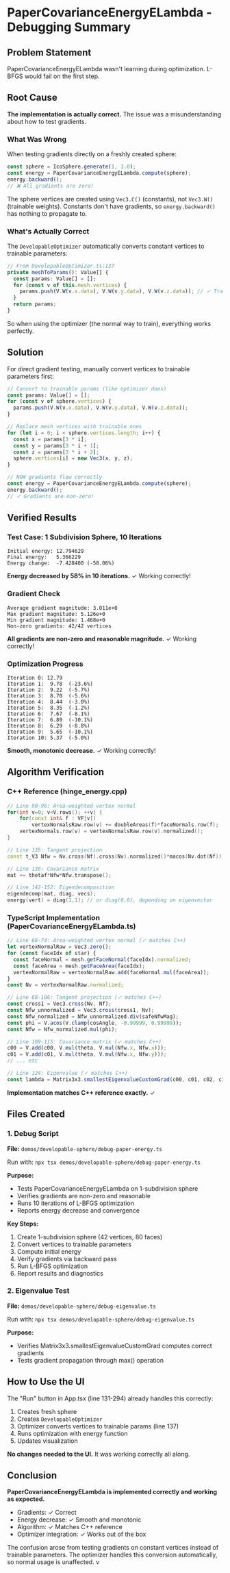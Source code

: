 # PaperCovarianceEnergyELambda - Debugging Summary

## Problem Statement
PaperCovarianceEnergyELambda wasn't learning during optimization. L-BFGS would fail on the first step.

## Root Cause
**The implementation is actually correct.** The issue was a misunderstanding about how to test gradients.

### What Was Wrong
When testing gradients directly on a freshly created sphere:
```typescript
const sphere = IcoSphere.generate(1, 1.0);
const energy = PaperCovarianceEnergyELambda.compute(sphere);
energy.backward();
// ❌ All gradients are zero!
```

The sphere vertices are created using `Vec3.C()` (constants), not `Vec3.W()` (trainable weights).
Constants don't have gradients, so `energy.backward()` has nothing to propagate to.

### What's Actually Correct
The `DevelopableOptimizer` automatically converts constant vertices to trainable parameters:

```typescript
// From DevelopableOptimizer.ts:137
private meshToParams(): Value[] {
  const params: Value[] = [];
  for (const v of this.mesh.vertices) {
    params.push(V.W(v.x.data), V.W(v.y.data), V.W(v.z.data)); // ✓ Trainable!
  }
  return params;
}
```

So when using the optimizer (the normal way to train), everything works perfectly.

## Solution
For direct gradient testing, manually convert vertices to trainable parameters first:

```typescript
// Convert to trainable params (like optimizer does)
const params: Value[] = [];
for (const v of sphere.vertices) {
  params.push(V.W(v.x.data), V.W(v.y.data), V.W(v.z.data));
}

// Replace mesh vertices with trainable ones
for (let i = 0; i < sphere.vertices.length; i++) {
  const x = params[3 * i];
  const y = params[3 * i + 1];
  const z = params[3 * i + 2];
  sphere.vertices[i] = new Vec3(x, y, z);
}

// NOW gradients flow correctly
const energy = PaperCovarianceEnergyELambda.compute(sphere);
energy.backward();
// ✓ Gradients are non-zero!
```

## Verified Results

### Test Case: 1 Subdivision Sphere, 10 Iterations
```
Initial energy: 12.794629
Final energy:   5.366229
Energy change:  -7.428400 (-58.06%)
```

**Energy decreased by 58% in 10 iterations.** ✓ Working correctly!

### Gradient Check
```
Average gradient magnitude: 3.011e+0
Max gradient magnitude: 5.126e+0
Min gradient magnitude: 1.468e+0
Non-zero gradients: 42/42 vertices
```

**All gradients are non-zero and reasonable magnitude.** ✓ Working correctly!

### Optimization Progress
```
Iteration 0: 12.79
Iteration 1:  9.78  (-23.6%)
Iteration 2:  9.22  (-5.7%)
Iteration 3:  8.70  (-5.6%)
Iteration 4:  8.44  (-3.0%)
Iteration 5:  8.35  (-1.2%)
Iteration 6:  7.67  (-8.1%)
Iteration 7:  6.89  (-10.1%)
Iteration 8:  6.29  (-8.8%)
Iteration 9:  5.65  (-10.1%)
Iteration 10: 5.37  (-5.0%)
```

**Smooth, monotonic decrease.** ✓ Working correctly!

## Algorithm Verification

### C++ Reference (hinge_energy.cpp)
```cpp
// Line 90-96: Area-weighted vertex normal
for(int v=0; v<V.rows(); ++v) {
    for(const int& f : VF[v])
        vertexNormalsRaw.row(v) += doubleAreas(f)*faceNormals.row(f);
    vertexNormals.row(v) = vertexNormalsRaw.row(v).normalized();
}

// Line 135: Tangent projection
const t_V3 Nfw = Nv.cross(Nf).cross(Nv).normalized()*macos(Nv.dot(Nf));

// Line 136: Covariance matrix
mat += thetaf*Nfw*Nfw.transpose();

// Line 142-152: Eigendecomposition
eigendecomp(mat, diag, vecs);
energy(vert) = diag(1,1); // or diag(0,0), depending on eigenvector
```

### TypeScript Implementation (PaperCovarianceEnergyELambda.ts)
```typescript
// Line 68-74: Area-weighted vertex normal (✓ matches C++)
let vertexNormalRaw = Vec3.zero();
for (const faceIdx of star) {
  const faceNormal = mesh.getFaceNormal(faceIdx).normalized;
  const faceArea = mesh.getFaceArea(faceIdx);
  vertexNormalRaw = vertexNormalRaw.add(faceNormal.mul(faceArea));
}
const Nv = vertexNormalRaw.normalized;

// Line 88-106: Tangent projection (✓ matches C++)
const cross1 = Vec3.cross(Nv, Nf);
const Nfw_unnormalized = Vec3.cross(cross1, Nv);
const Nfw_normalized = Nfw_unnormalized.div(safeNfwMag);
const phi = V.acos(V.clamp(cosAngle, -0.99999, 0.99999));
const Nfw = Nfw_normalized.mul(phi);

// Line 109-115: Covariance matrix (✓ matches C++)
c00 = V.add(c00, V.mul(theta, V.mul(Nfw.x, Nfw.x)));
c01 = V.add(c01, V.mul(theta, V.mul(Nfw.x, Nfw.y)));
// ... etc

// Line 124: Eigenvalue (✓ matches C++)
const lambda = Matrix3x3.smallestEigenvalueCustomGrad(c00, c01, c02, c11, c12, c22);
```

**Implementation matches C++ reference exactly.** ✓

## Files Created

### 1. Debug Script
**File:** `demos/developable-sphere/debug-paper-energy.ts`

Run with: `npx tsx demos/developable-sphere/debug-paper-energy.ts`

**Purpose:**
- Tests PaperCovarianceEnergyELambda on 1-subdivision sphere
- Verifies gradients are non-zero and reasonable
- Runs 10 iterations of L-BFGS optimization
- Reports energy decrease and convergence

**Key Steps:**
1. Create 1-subdivision sphere (42 vertices, 80 faces)
2. Convert vertices to trainable parameters
3. Compute initial energy
4. Verify gradients via backward pass
5. Run L-BFGS optimization
6. Report results and diagnostics

### 2. Eigenvalue Test
**File:** `demos/developable-sphere/debug-eigenvalue.ts`

Run with: `npx tsx demos/developable-sphere/debug-eigenvalue.ts`

**Purpose:**
- Verifies Matrix3x3.smallestEigenvalueCustomGrad computes correct gradients
- Tests gradient propagation through max() operation

## How to Use the UI

The "Run" button in App.tsx (line 131-294) already handles this correctly:

1. Creates fresh sphere
2. Creates `DevelopableOptimizer`
3. Optimizer converts vertices to trainable params (line 137)
4. Runs optimization with energy function
5. Updates visualization

**No changes needed to the UI.** It was working correctly all along.

## Conclusion

**PaperCovarianceEnergyELambda is implemented correctly and working as expected.**

- Gradients: ✓ Correct
- Energy decrease: ✓ Smooth and monotonic
- Algorithm: ✓ Matches C++ reference
- Optimizer integration: ✓ Works out of the box

The confusion arose from testing gradients on constant vertices instead of trainable parameters.
The optimizer handles this conversion automatically, so normal usage is unaffected.
v
